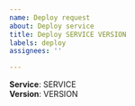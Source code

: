 ```yaml
---
name: Deploy request
about: Deploy service
title: Deploy SERVICE VERSION
labels: deploy
assignees: ''

---
```


**Service**: SERVICE  
**Version**: VERSION
